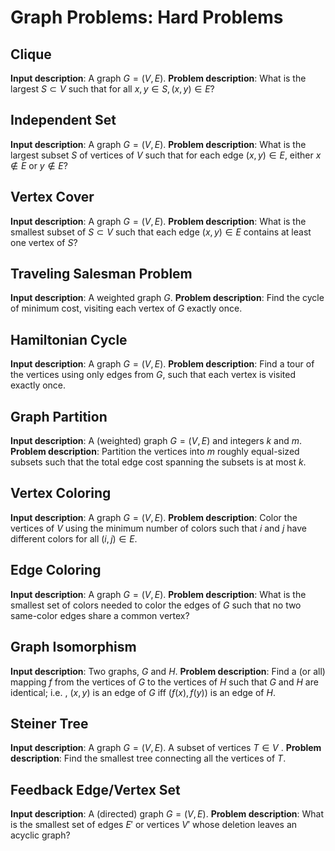 # Graph Problems: Hard Problems

## Clique

**Input description**: A graph $G =(V,E)$.
**Problem description**: What is the largest $S \subset V$ such that for all $x,y \in S, (x,y) \in E$?

## Independent Set

**Input description**: A graph $G =(V,E)$.
**Problem description**: What is the largest subset $S$ of vertices of $V$ such that for each edge $(x,y) \in E$, either $x \notin E$ or $y \notin E$?

## Vertex Cover

**Input description**: A graph $G =(V,E)$.
**Problem description**: What is the smallest subset of $S \subset V$ such that each edge $(x,y) \in E$ contains at least one vertex of $S$?

## Traveling Salesman Problem

**Input description**: A weighted graph $G$.
**Problem description**: Find the cycle of minimum cost, visiting each vertex of $G$ exactly once.

## Hamiltonian Cycle

**Input description**: A graph $G =(V,E)$.
**Problem description**: Find a tour of the vertices using only edges from $G$, such that each vertex is visited exactly once.

## Graph Partition

**Input description**: A (weighted) graph $G =(V,E)$ and integers $k$ and $m$.
**Problem description**: Partition the vertices into $m$ roughly equal-sized subsets such that the total edge cost spanning the subsets is at most $k$.

## Vertex Coloring

**Input description**: A graph $G =(V,E)$.
**Problem description**: Color the vertices of $V$ using the minimum number of colors such that $i$ and $j$ have different colors for all $(i,j) \in E$.

## Edge Coloring

**Input description**: A graph $G =(V,E)$.
**Problem description**: What is the smallest set of colors needed to color the edges of $G$ such that no two same-color edges share a common vertex?

## Graph Isomorphism

**Input description**: Two graphs, $G$ and $H$.
**Problem description**: Find a (or all) mapping $f$ from the vertices of $G$ to the vertices of $H$ such that $G$ and $H$ are identical; i.e. , $(x,y)$ is an edge of $G$ iff $(f(x),f(y))$ is an edge of $H$.

## Steiner Tree

**Input description**: A graph $G =(V,E)$. A subset of vertices $T \in V$ .
**Problem description**: Find the smallest tree connecting all the vertices of $T$.

## Feedback Edge/Vertex Set

**Input description**: A (directed) graph $G =(V,E)$.
**Problem description**: What is the smallest set of edges $E'$ or vertices $V'$ whose deletion leaves an acyclic graph?
